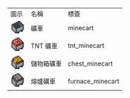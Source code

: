 <table>
	<tablebody>
		<tr>
			<td>圖示</td>
			<td>名稱</td>
			<td>標簽</td>
		</tr>
		<tr>
			<td><img src="mc_icon/transportation/minecart.png"></td>
			<td>礦車</td>
			<td>minecart</td>
		</tr>
		<tr>
			<td><img src="mc_icon/transportation/tnt_minecart.png"></td>
			<td>TNT 礦車</td>
			<td>tnt_minecart</td>
		</tr>
		<tr>
			<td><img src="mc_icon/transportation/chest_minecart.png"></td>
			<td>儲物箱礦車</td>
			<td>chest_minecart</td>
		</tr>
		<tr>
			<td><img src="mc_icon/transportation/furnace_minecart.png"></td>
			<td>熔爐礦車</td>
			<td>furnace_minecart</td>
		</tr>
	</tablebody>
</table>